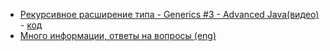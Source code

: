 - <a href="https://www.youtube.com/watch?v=ns8T7-nI_Ec&index=3&list=PL6jg6AGdCNaX1yIJpX4sgALBTmTVc_uOJ">Рекурсивное расширение типа - Generics #3 - Advanced Java(видео)</a> - <a href="https://github.com/DenisPavlov/work_project/tree/master/src/main/java/links/java/generics/g03">код</a>
- <a href="http://angelikalanger.com/GenericsFAQ/JavaGenericsFAQ.html">Много информации, ответы на вопросы (eng)</a>


